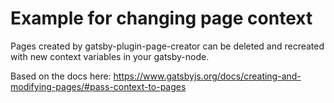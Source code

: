 # Example for changing page context

Pages created by gatsby-plugin-page-creator can be deleted and recreated with new context variables in your gatsby-node.

Based on the docs here: https://www.gatsbyjs.org/docs/creating-and-modifying-pages/#pass-context-to-pages
